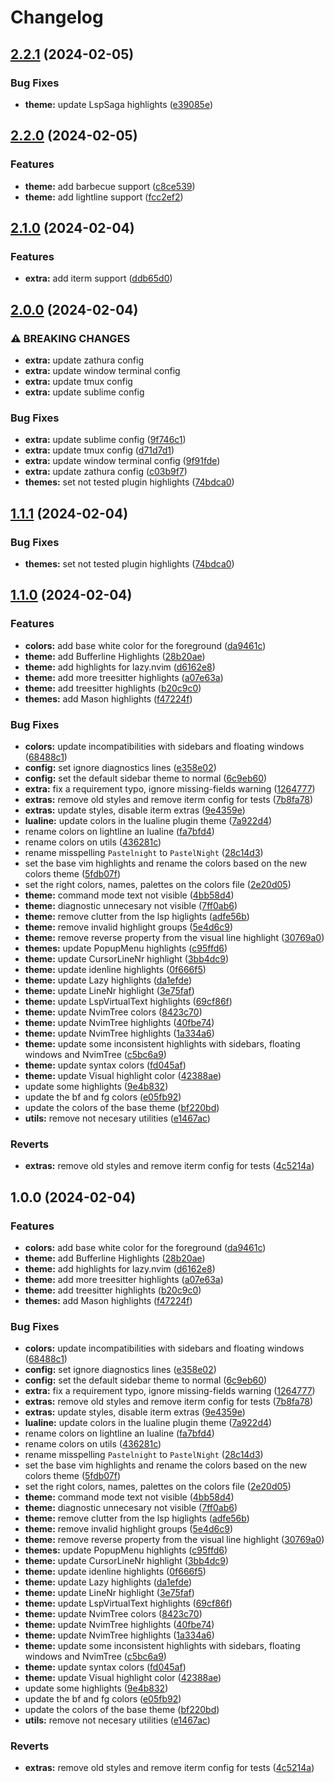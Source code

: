 # Changelog

## [2.2.1](https://github.com/pauchiner/pastelnight.nvim/compare/v2.2.0...v2.2.1) (2024-02-05)


### Bug Fixes

* **theme:** update LspSaga highlights ([e39085e](https://github.com/pauchiner/pastelnight.nvim/commit/e39085ef72cc2971f2dff28e646100d33fd48260))

## [2.2.0](https://github.com/pauchiner/pastelnight.nvim/compare/v2.1.0...v2.2.0) (2024-02-05)


### Features

* **theme:** add barbecue support ([c8ce539](https://github.com/pauchiner/pastelnight.nvim/commit/c8ce539346608c0c78b69cfe73e447a1d80c3ff7))
* **theme:** add lightline support ([fcc2ef2](https://github.com/pauchiner/pastelnight.nvim/commit/fcc2ef22fef368510960a036ce4a5c724f40d4d4))

## [2.1.0](https://github.com/pauchiner/pastelnight.nvim/compare/v2.0.0...v2.1.0) (2024-02-04)


### Features

* **extra:** add iterm support ([ddb65d0](https://github.com/pauchiner/pastelnight.nvim/commit/ddb65d04f4c103c2da92e9f6cd57c20fefeb326a))

## [2.0.0](https://github.com/pauchiner/pastelnight.nvim/compare/v1.1.0...v2.0.0) (2024-02-04)


### ⚠ BREAKING CHANGES

* **extra:** update zathura config
* **extra:** update window terminal config
* **extra:** update tmux config
* **extra:** update sublime config

### Bug Fixes

* **extra:** update sublime config ([9f746c1](https://github.com/pauchiner/pastelnight.nvim/commit/9f746c106aff821445aa2e9b6d767903aa637b0e))
* **extra:** update tmux config ([d71d7d1](https://github.com/pauchiner/pastelnight.nvim/commit/d71d7d1c5d4ce4c1c85a166ec4c5c16fc078b774))
* **extra:** update window terminal config ([9f91fde](https://github.com/pauchiner/pastelnight.nvim/commit/9f91fde5590e762533e3abfec6c693fd27a65547))
* **extra:** update zathura config ([c03b9f7](https://github.com/pauchiner/pastelnight.nvim/commit/c03b9f7d77f152f021bb9ed5a496e0fec69f282c))
* **themes:** set not tested plugin highlights ([74bdca0](https://github.com/pauchiner/pastelnight.nvim/commit/74bdca0f59d9a929407dd854cda3f96a804134fe))

## [1.1.1](https://github.com/pauchiner/pastelnight.nvim/compare/v1.1.0...v1.1.1) (2024-02-04)


### Bug Fixes

* **themes:** set not tested plugin highlights ([74bdca0](https://github.com/pauchiner/pastelnight.nvim/commit/74bdca0f59d9a929407dd854cda3f96a804134fe))

## [1.1.0](https://github.com/pauchiner/pastelnight.nvim/compare/v1.0.0...v1.1.0) (2024-02-04)


### Features

* **colors:** add base white color for the foreground ([da9461c](https://github.com/pauchiner/pastelnight.nvim/commit/da9461ca97fb7d43906cc934cece36c01955fc11))
* **theme:** add Bufferline Highlights ([28b20ae](https://github.com/pauchiner/pastelnight.nvim/commit/28b20ae73134367f3c66ebaf2edb45134f9fabfc))
* **theme:** add highlights for lazy.nvim ([d6162e8](https://github.com/pauchiner/pastelnight.nvim/commit/d6162e800faf86e7d60d1772dc8d9e46ab66ed03))
* **theme:** add more treesitter highlights ([a07e63a](https://github.com/pauchiner/pastelnight.nvim/commit/a07e63ae23d42127af2ec550a5ea42d259588a32))
* **theme:** add treesitter highlights ([b20c9c0](https://github.com/pauchiner/pastelnight.nvim/commit/b20c9c0c1071146f725adb8dbe57ab2c932a4dca))
* **themes:** add Mason highlights ([f47224f](https://github.com/pauchiner/pastelnight.nvim/commit/f47224f6b38f9e9954cbe2883441f08111b9560c))


### Bug Fixes

* **colors:** update incompatibilities with sidebars and floating windows ([68488c1](https://github.com/pauchiner/pastelnight.nvim/commit/68488c1923a04b16c0813539a9774b7fa85a47db))
* **config:** set ignore diagnostics lines ([e358e02](https://github.com/pauchiner/pastelnight.nvim/commit/e358e02bd6576888f1ae7e5673b87cbb2b81411b))
* **config:** set the default sidebar theme to normal ([6c9eb60](https://github.com/pauchiner/pastelnight.nvim/commit/6c9eb60ec5855e2312d548b2a5affdf11179629d))
* **extra:** fix a requirement typo, ignore missing-fields warning ([1264777](https://github.com/pauchiner/pastelnight.nvim/commit/12647775c28294b7f553dd8cf878a6743a87caa9))
* **extras:** remove old styles and remove iterm config for tests ([7b8fa78](https://github.com/pauchiner/pastelnight.nvim/commit/7b8fa78ac21cca65287460616daa4887690465be))
* **extras:** update styles, disable iterm extras ([9e4359e](https://github.com/pauchiner/pastelnight.nvim/commit/9e4359ed66b1744d2cc92a710a7aa32ae8b1ca63))
* **lualine:** update colors in the lualine plugin theme ([7a922d4](https://github.com/pauchiner/pastelnight.nvim/commit/7a922d4d36ae6c3ad82b416f6ffafe33e9c280c0))
* rename colors on lightline an lualine ([fa7bfd4](https://github.com/pauchiner/pastelnight.nvim/commit/fa7bfd45dfcfc52a766ea72e3d8a3926fd6d3f66))
* rename colors on utils ([436281c](https://github.com/pauchiner/pastelnight.nvim/commit/436281c7d1cf0583e8b9e5db5e7d616cf8344ec3))
* rename misspelling `Pastelnight` to `PastelNight` ([28c14d3](https://github.com/pauchiner/pastelnight.nvim/commit/28c14d31bef65250f7676846ab84fb78d9131c62))
* set the base vim highlights and rename the colors based on the new colors theme ([5fdb07f](https://github.com/pauchiner/pastelnight.nvim/commit/5fdb07fedc5d054447bce8bc6cd96ed5cc466905))
* set the right colors, names, palettes on the colors file ([2e20d05](https://github.com/pauchiner/pastelnight.nvim/commit/2e20d05f79c27276ed0a2c94d0191b0a211231df))
* **theme:** command mode text not visible ([4bb58d4](https://github.com/pauchiner/pastelnight.nvim/commit/4bb58d4ad1929b2e5ebab068e7da324d2b9f3aad))
* **theme:** diagnostic unnecesary not visible ([7ff0ab6](https://github.com/pauchiner/pastelnight.nvim/commit/7ff0ab672c1ba96e924cd99064975ae963d06fd4))
* **theme:** remove clutter from the lsp higlights ([adfe56b](https://github.com/pauchiner/pastelnight.nvim/commit/adfe56bd93c2ebb7a048a1feb94fe384c5091775))
* **theme:** remove invalid highlight groups ([5e4d6c9](https://github.com/pauchiner/pastelnight.nvim/commit/5e4d6c919c7f84e311d432532e2252687a223773))
* **theme:** remove reverse property from the visual line highlight ([30769a0](https://github.com/pauchiner/pastelnight.nvim/commit/30769a0b7908875bd3df448c340e108aca5cfcad))
* **themes:** update PopupMenu highlights ([c95ffd6](https://github.com/pauchiner/pastelnight.nvim/commit/c95ffd6c4e9d5e8ad75880b8ce61e355602291b2))
* **theme:** update CursorLineNr highlight ([3bb4dc9](https://github.com/pauchiner/pastelnight.nvim/commit/3bb4dc9a8e47105b789b40d8d63127933122f540))
* **theme:** update idenline highlights ([0f666f5](https://github.com/pauchiner/pastelnight.nvim/commit/0f666f55328c9bba66a81a124b394f5d98a58fe9))
* **theme:** update Lazy highlights ([da1efde](https://github.com/pauchiner/pastelnight.nvim/commit/da1efdeab04fc9ff16830da4f16491db5a71bf34))
* **theme:** update LineNr highlight ([3e75faf](https://github.com/pauchiner/pastelnight.nvim/commit/3e75faff978ca3e6e0739a09c60a3717622bf776))
* **theme:** update LspVirtualText highlights ([69cf86f](https://github.com/pauchiner/pastelnight.nvim/commit/69cf86f1134a77921c3264561be5b13487c355ff))
* **theme:** update NvimTree colors ([8423c70](https://github.com/pauchiner/pastelnight.nvim/commit/8423c7056c8095d6c22d9608e20f1a5a6a33d08c))
* **theme:** update NvimTree highlights ([40fbe74](https://github.com/pauchiner/pastelnight.nvim/commit/40fbe7479e9dd2367ed1b0ccd818aa87e1ca566f))
* **theme:** update NvimTree highlights ([1a334a6](https://github.com/pauchiner/pastelnight.nvim/commit/1a334a688a620e3caa4ea762ed425a0cb5896395))
* **theme:** update some inconsistent highlights with sidebars, floating windows and NvimTree ([c5bc6a9](https://github.com/pauchiner/pastelnight.nvim/commit/c5bc6a9c2a4d7e995337198f52a9ca6cab2cb6f6))
* **theme:** update syntax colors ([fd045af](https://github.com/pauchiner/pastelnight.nvim/commit/fd045af27b0360ac60b8a2d1ef7ff286b9e0965c))
* **theme:** update Visual highlight color ([42388ae](https://github.com/pauchiner/pastelnight.nvim/commit/42388aef8959c6c6bc90c9e86c7d115b0b09693e))
* update some highlights ([9e4b832](https://github.com/pauchiner/pastelnight.nvim/commit/9e4b832d5117a28576b037f6fe487dc7d691b4d5))
* update the bf and fg colors ([e05fb92](https://github.com/pauchiner/pastelnight.nvim/commit/e05fb927e2ae9d094894a0413c94ecf29251a351))
* update the colors of the base theme ([bf220bd](https://github.com/pauchiner/pastelnight.nvim/commit/bf220bd262303c173e0ee1f09f80d3dd620a4c3b))
* **utils:** remove not necesary utilities ([e1467ac](https://github.com/pauchiner/pastelnight.nvim/commit/e1467ac8591930990afb4e679fca733b41b4f558))


### Reverts

* **extras:** remove old styles and remove iterm config for tests ([4c5214a](https://github.com/pauchiner/pastelnight.nvim/commit/4c5214a28682e7ff47257976f721203031677d43))

## 1.0.0 (2024-02-04)


### Features

* **colors:** add base white color for the foreground ([da9461c](https://github.com/pauchiner/pastelnight.nvim/commit/da9461ca97fb7d43906cc934cece36c01955fc11))
* **theme:** add Bufferline Highlights ([28b20ae](https://github.com/pauchiner/pastelnight.nvim/commit/28b20ae73134367f3c66ebaf2edb45134f9fabfc))
* **theme:** add highlights for lazy.nvim ([d6162e8](https://github.com/pauchiner/pastelnight.nvim/commit/d6162e800faf86e7d60d1772dc8d9e46ab66ed03))
* **theme:** add more treesitter highlights ([a07e63a](https://github.com/pauchiner/pastelnight.nvim/commit/a07e63ae23d42127af2ec550a5ea42d259588a32))
* **theme:** add treesitter highlights ([b20c9c0](https://github.com/pauchiner/pastelnight.nvim/commit/b20c9c0c1071146f725adb8dbe57ab2c932a4dca))
* **themes:** add Mason highlights ([f47224f](https://github.com/pauchiner/pastelnight.nvim/commit/f47224f6b38f9e9954cbe2883441f08111b9560c))


### Bug Fixes

* **colors:** update incompatibilities with sidebars and floating windows ([68488c1](https://github.com/pauchiner/pastelnight.nvim/commit/68488c1923a04b16c0813539a9774b7fa85a47db))
* **config:** set ignore diagnostics lines ([e358e02](https://github.com/pauchiner/pastelnight.nvim/commit/e358e02bd6576888f1ae7e5673b87cbb2b81411b))
* **config:** set the default sidebar theme to normal ([6c9eb60](https://github.com/pauchiner/pastelnight.nvim/commit/6c9eb60ec5855e2312d548b2a5affdf11179629d))
* **extra:** fix a requirement typo, ignore missing-fields warning ([1264777](https://github.com/pauchiner/pastelnight.nvim/commit/12647775c28294b7f553dd8cf878a6743a87caa9))
* **extras:** remove old styles and remove iterm config for tests ([7b8fa78](https://github.com/pauchiner/pastelnight.nvim/commit/7b8fa78ac21cca65287460616daa4887690465be))
* **extras:** update styles, disable iterm extras ([9e4359e](https://github.com/pauchiner/pastelnight.nvim/commit/9e4359ed66b1744d2cc92a710a7aa32ae8b1ca63))
* **lualine:** update colors in the lualine plugin theme ([7a922d4](https://github.com/pauchiner/pastelnight.nvim/commit/7a922d4d36ae6c3ad82b416f6ffafe33e9c280c0))
* rename colors on lightline an lualine ([fa7bfd4](https://github.com/pauchiner/pastelnight.nvim/commit/fa7bfd45dfcfc52a766ea72e3d8a3926fd6d3f66))
* rename colors on utils ([436281c](https://github.com/pauchiner/pastelnight.nvim/commit/436281c7d1cf0583e8b9e5db5e7d616cf8344ec3))
* rename misspelling `Pastelnight` to `PastelNight` ([28c14d3](https://github.com/pauchiner/pastelnight.nvim/commit/28c14d31bef65250f7676846ab84fb78d9131c62))
* set the base vim highlights and rename the colors based on the new colors theme ([5fdb07f](https://github.com/pauchiner/pastelnight.nvim/commit/5fdb07fedc5d054447bce8bc6cd96ed5cc466905))
* set the right colors, names, palettes on the colors file ([2e20d05](https://github.com/pauchiner/pastelnight.nvim/commit/2e20d05f79c27276ed0a2c94d0191b0a211231df))
* **theme:** command mode text not visible ([4bb58d4](https://github.com/pauchiner/pastelnight.nvim/commit/4bb58d4ad1929b2e5ebab068e7da324d2b9f3aad))
* **theme:** diagnostic unnecesary not visible ([7ff0ab6](https://github.com/pauchiner/pastelnight.nvim/commit/7ff0ab672c1ba96e924cd99064975ae963d06fd4))
* **theme:** remove clutter from the lsp higlights ([adfe56b](https://github.com/pauchiner/pastelnight.nvim/commit/adfe56bd93c2ebb7a048a1feb94fe384c5091775))
* **theme:** remove invalid highlight groups ([5e4d6c9](https://github.com/pauchiner/pastelnight.nvim/commit/5e4d6c919c7f84e311d432532e2252687a223773))
* **theme:** remove reverse property from the visual line highlight ([30769a0](https://github.com/pauchiner/pastelnight.nvim/commit/30769a0b7908875bd3df448c340e108aca5cfcad))
* **themes:** update PopupMenu highlights ([c95ffd6](https://github.com/pauchiner/pastelnight.nvim/commit/c95ffd6c4e9d5e8ad75880b8ce61e355602291b2))
* **theme:** update CursorLineNr highlight ([3bb4dc9](https://github.com/pauchiner/pastelnight.nvim/commit/3bb4dc9a8e47105b789b40d8d63127933122f540))
* **theme:** update idenline highlights ([0f666f5](https://github.com/pauchiner/pastelnight.nvim/commit/0f666f55328c9bba66a81a124b394f5d98a58fe9))
* **theme:** update Lazy highlights ([da1efde](https://github.com/pauchiner/pastelnight.nvim/commit/da1efdeab04fc9ff16830da4f16491db5a71bf34))
* **theme:** update LineNr highlight ([3e75faf](https://github.com/pauchiner/pastelnight.nvim/commit/3e75faff978ca3e6e0739a09c60a3717622bf776))
* **theme:** update LspVirtualText highlights ([69cf86f](https://github.com/pauchiner/pastelnight.nvim/commit/69cf86f1134a77921c3264561be5b13487c355ff))
* **theme:** update NvimTree colors ([8423c70](https://github.com/pauchiner/pastelnight.nvim/commit/8423c7056c8095d6c22d9608e20f1a5a6a33d08c))
* **theme:** update NvimTree highlights ([40fbe74](https://github.com/pauchiner/pastelnight.nvim/commit/40fbe7479e9dd2367ed1b0ccd818aa87e1ca566f))
* **theme:** update NvimTree highlights ([1a334a6](https://github.com/pauchiner/pastelnight.nvim/commit/1a334a688a620e3caa4ea762ed425a0cb5896395))
* **theme:** update some inconsistent highlights with sidebars, floating windows and NvimTree ([c5bc6a9](https://github.com/pauchiner/pastelnight.nvim/commit/c5bc6a9c2a4d7e995337198f52a9ca6cab2cb6f6))
* **theme:** update syntax colors ([fd045af](https://github.com/pauchiner/pastelnight.nvim/commit/fd045af27b0360ac60b8a2d1ef7ff286b9e0965c))
* **theme:** update Visual highlight color ([42388ae](https://github.com/pauchiner/pastelnight.nvim/commit/42388aef8959c6c6bc90c9e86c7d115b0b09693e))
* update some highlights ([9e4b832](https://github.com/pauchiner/pastelnight.nvim/commit/9e4b832d5117a28576b037f6fe487dc7d691b4d5))
* update the bf and fg colors ([e05fb92](https://github.com/pauchiner/pastelnight.nvim/commit/e05fb927e2ae9d094894a0413c94ecf29251a351))
* update the colors of the base theme ([bf220bd](https://github.com/pauchiner/pastelnight.nvim/commit/bf220bd262303c173e0ee1f09f80d3dd620a4c3b))
* **utils:** remove not necesary utilities ([e1467ac](https://github.com/pauchiner/pastelnight.nvim/commit/e1467ac8591930990afb4e679fca733b41b4f558))


### Reverts

* **extras:** remove old styles and remove iterm config for tests ([4c5214a](https://github.com/pauchiner/pastelnight.nvim/commit/4c5214a28682e7ff47257976f721203031677d43))
